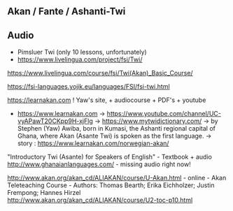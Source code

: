 
## Akan / Fante / Ashanti-Twi 

## Audio
 + Pimsluer Twi (only 10 lessons, unfortunately)
 + https://www.livelingua.com/project/fsi/Twi/

  https://www.livelingua.com/course/fsi/Twi(Akan)_Basic_Course/

  https://fsi-languages.yojik.eu/languages/FSI/fsi-twi.html

  https://learnakan.com ! Yaw's site, + audiocourse + PDF's  + youtube



 * https://www.learnakan.com 
  -> https://www.youtube.com/channel/UC-vyAPawT20CKpp9H-xjFlg 
  -> https://www.mytwidictionary.com/
  -> by  Stephen (Yaw) Awiba, born in Kumasi, the Ashanti regional capital of Ghana, where Akan (Asante Twi) is spoken as the first language.
   -> story : https://www.learnakan.com/norwegian-akan/


"Introductory Twi (Asante) for Speakers of English"  - Textbook + audio 
   http://www.ghanaianlanguages.com/ - missing audio right now!

http://www.akan.org/akan_cd/ALIAKAN/course/U-Akan.html - online -  Akan Teleteaching Course - Authors: Thomas Bearth; Erika Eichholzer; Justin Frempong; Hannes Hirzel 
http://www.akan.org/akan_cd/ALIAKAN/course/U2-toc-p10.html 




